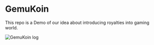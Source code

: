 # GemuKoin

This repo is a Demo of our idea about introducing royalties into gaming world.

![GemuKoin log](/images/home/readme.jpg)
